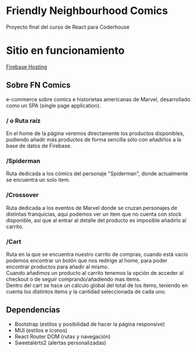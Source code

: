 # Friendly Neighbourhood Comics

Proyecto final del curso de React para Coderhouse

# Sitio en funcionamiento

<a href="https://fn-comicstore.web.app/" target="_blank">Firebase Hosting</a>

## Sobre FN Comics

e-commerce sobre comics e historietas americanas de Marvel, desarrollado como un SPA (single page application).

### / o Ruta raíz

En el home de la página veremos directamente los productos disponibles, pudiendo añadir más productos de forma sencilla sólo con añadirlos a la base de datos de Firebase.

### /Spiderman

Ruta dedicada a los cómics del personaje "Spiderman", donde actualmente se encuentra un solo item.

### /Crossover

Ruta dedicada a los eventos de Marvel donde se cruzan personajes de distintas franquicias, aquí podemos ver un item que no cuenta con stock disponible, así que al entrar al detalle del producto es imposible añadirlo al carrito.

### /Cart

Ruta en la que se encuentra nuestro carrito de compras, cuando está vacío podemos encontrar un botón que nos redirige al home, para poder encontrar productos para añadir al mismo. <br>
Cuando añadimos un producto al carrito tenemos la opción de acceder al checkout o de seguir comprando/añadiendo mas items.<br>
Dentro del cart se hace un cálculo global del total de los items, teniendo en cuenta los distintos items y la cantidad seleccionada de cada uno.

## Dependencias
<ul>
<li>Bootstrap (estilos y posibilidad de hacer la página responsive)</li>
<li>MUI (estilos e íconos)</li>
<li>React Router DOM (rutas y navegación)</li>
  <li>Sweetalerts2 (alertas personalizadas) </li>
</ul>


